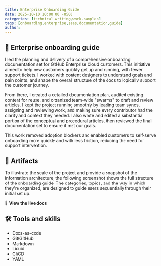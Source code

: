 ```yaml
---
title: Enterprise Onboarding Guide
date: 2025-10-10 10:00:00 -0500
categories: [technical-writing,work-samples]
tags: [onboarding,enterprise,saas,documentation,guide]
author: 
---
```


## 🧭 Enterprise onboarding guide

I led the planning and delivery of a comprehensive onboarding documentation set for GitHub Enterprise Cloud customers. This initiative aimed to help new customers quickly get up and running, with fewer support tickets. I worked with content designers to understand goals and pain points, and shape the overall structure of the docs to logically support the customer journey.

From there, I created a detailed documentation plan, audited existing content for reuse, and organized team-wide "swarms" to draft and review articles. I kept the project running smoothly by leading team syncs, assigning and reviewing work, and making sure every contributor had the clarity and context they needed. I also wrote and edited a substantial portion of the conceptual and procedural articles, then reviewed the final documentation set to ensure it met our goals.

This work removed adoption blockers and enabled customers to self-serve onboarding more quickly and with less friction, reducing the need for support intervention.

## 📑 Artifacts

To illustrate the scale of the project and provide a snapshot of the information architecture, the following screenshot shows the full structure of the onboarding guide. The categories, topics, and the way in which they're organized, are designed to guide users sequentially through their initial set up.

🔗 **[View the live docs](https://docs.github.com/en/enterprise-cloud@latest/enterprise-onboarding)**

## 🛠️ Tools and skills

* Docs-as-code
* Git/GitHub
* Markdown
* Liquid
* CI/CD
* YAML


